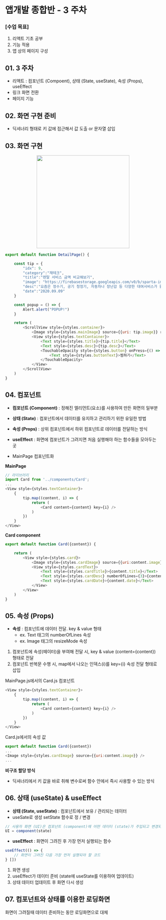 # 앱개발 종합반 - 3 주차

### [수업 목표]
1. 리액트 기초 공부
2. 기능 적용
3. 앱 상의 페이지 구성

## 01. 3 주차
- 리액트 : 컴포넌트 (Compoent), 상태 (State, useState), 속성 (Props), useEffect
- 링크 화면 전환
- 페이지 기능

## 02. 화면 구현 준비
- 딕셔너리 형태로 키 값에 접근해서 값 도출 or 문자열 삽입

## 03. 화면 구현

<p align="center">
  <img width="300" src="https://user-images.githubusercontent.com/60697742/127589018-50141af5-3f00-4d52-8a6a-5fcc91369cc2.png">
</p>

```javascript
export default function DetailPage() {

    const tip = {
        "idx": 9,
        "category":"재테크",
        "title":"렌탈 서비스 금액 비교해보기",
        "image": "https://firebasestorage.googleapis.com/v0/b/sparta-image.appspot.com/o/lecture%2Frental.png?alt=media&token=97a55844-f077-4aeb-8402-e0a27221570b",
        "desc":"요즘은 정수기, 공기 청정기, 자동차나 장난감 등 다양한 대여서비스가 활발합니다. 사는 것보다 경제적이라고 생각해 렌탈 서비스를 이용하는 분들이 늘어나고 있는데요. 다만, 이런 렌탈 서비스 이용이 하나둘 늘어나다 보면 그 금액은 겉잡을 수 없이 불어나게 됩니다. 특히, 렌탈 서비스는 빌려주는 물건의 관리비용까지 포함된 것이기에 생각만큼 저렴하지 않습니다. 직접 관리하며 사용할 수 있는 물건이 있는지 살펴보고, 렌탈 서비스 항목에서 제외해보세요. 렌탈 비용과 구매 비용, 관리 비용을 여러모로 비교해보고 고민해보는 것이 좋습니다. ",
        "date":"2020.09.09"
    }

    const popup = () => {
        Alert.alert("POPUP!")
    }

    return (
        <ScrollView style={styles.container}>
            <Image style={styles.mainImage} source={{uri: tip.image}} resizeMode="cover" />
            <View style={styles.textContainer}>
                <Text style={styles.title}>{tip.title}</Text>
                <Text style={styles.desc}>{tip.desc}</Text>
                <TouchableOpacity style={styles.button} onPress={() => popup()}>
                    <Text style={styles.buttonText}>찜하기</Text>
                </TouchableOpacity>
            </View>
        </ScrollView>
    )
}
```

## 04. 컴포넌트
- **컴포넌트 (Component)** : 정해진 엘리먼트(요소)를 사용하여 만든 화면의 일부분
- **상태 (State)** : 컴포넌트에서 데이터를 유지하고 관리하기 위한 유일한 방법
- **속성 (Props)** : 상위 컴포넌트에서 하위 컴포넌트로 데이터를 전달하는 방식
- **useEffect** : 화면에 컴포넌트가 그려지면 처음 실행해야 하는 함수들을 모아두는 곳

- MainPage 컴포넌트화

**MainPage**

```javascript
// 라이브러리
import Card from '../components/Card';
...
<View style={styles.textContainer}>
    {
        tip.map((content, i) => {
            return (
                <Card content={content} key={i} />
            )
        })
    }
</View>
```

**Card component**

```javascript
export default function Card({content}) {

    return (
        <View style={styles.card}>
            <Image style={styles.cardImage} source={{uri:content.image}} />
            <View style={styles.cardText}>
                <Text style={styles.cardTitle}>{content.title}</Text>
                <Text style={styles.cardDesc} numberOfLines={3}>{content.desc}</Text>
                <Text style={styles.cardDate}>{content.date}</Text>
            </View>
        </View>
    )
}
```

## 05. 속성 (Props)
- **속성** : 컴포넌트에 데이터 전달. key & value 형태
    - ex. Text 태그의 numberOfLines 속성
    - ex. Image 태그의 resizeMode 속성

1. 컴포넌트에 속성(떼이터)을 부여해 전달 시, key & value (content={content}) 형태로 전달
2. 컴포넌트 반복문 수행 시, map에서 나오는 인덱스(i)를 key={i} 속성 전달 형태로 삽입

MainPage.js에서의 Card.js 컴포넌트

```javascript
<View style={styles.textContainer}>
    {
        tip.map((content, i) => {
            return (
                <Card content={content} key={i} />
            )
        })
    }
</View>
```

Card.js에서의 속성 값

```javascript
export default function Card({content})
...
<Image style={styles.cardImage} source={{uri:content.image}} />
...
```

**비구조 할당 방식** <br>
- 딕셔너리에서 키 값을 바로 취해 변수로써 함수 안에서 즉시 사용할 수 있는 방식

## 06. 상태 (useState) & useEffect
- **상태 (State, useState)** : 컴포넌트에서 보유 / 관리되는 데이터
- useSate로 생성 setState 함수로 정 / 변경

```javascript
// 사용자 화면 (UI)은 컴포넌트 (component)에 어떤 데이터 (state)가 주입되고 변경되냐에 따라 변화
UI = component(state)
```

- **useEffect** : 화면이 그려진 후 가장 먼저 실행되는 함수

```javascript
useEffect(() => {
    // 화면이 그려진 다음 가장 먼저 실행되야 할 코드
} [])
```

1. 화면 생성
2. useEffect가 데이터 준비 (state에 useState를 이용하여 업데이트)
3. 상태 데이터 업데이트 후 화면 다시 생성

## 07. 컴포넌트와 상태를 이용한 로딩화면
화면이 그려질때 데이터 준비하는 동안 로딩화면으로 대체
